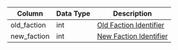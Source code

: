 | Column      | Data Type | Description                               |
| ----------- | --------- | ----------------------------------------- |
| old_faction | int       | [Old Faction Identifier](faction_list.md) |
| new_faction | int       | [New Faction Identifier](faction_list.md) |